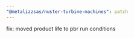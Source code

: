 ```yaml
---
"@metalizzsas/nuster-turbine-machines": patch
---
```


fix: moved product life to pbr run conditions
